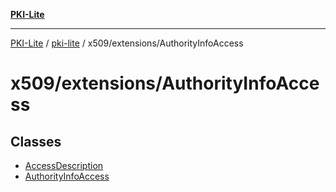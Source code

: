 [**PKI-Lite**](../../../../README.md)

---

[PKI-Lite](../../../../README.md) / [pki-lite](../../../README.md) / x509/extensions/AuthorityInfoAccess

# x509/extensions/AuthorityInfoAccess

## Classes

- [AccessDescription](classes/AccessDescription.md)
- [AuthorityInfoAccess](classes/AuthorityInfoAccess.md)
